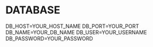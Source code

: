 # DATABASE
DB_HOST=YOUR_HOST_NAME
DB_PORT=YOUR_PORT
DB_NAME=YOUR_DB_NAME
DB_USER=YOUR_USERNAME
DB_PASSWORD=YOUR_PASSWORD
